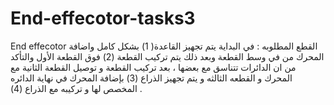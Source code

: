 # End-effecotor-tasks3
End effecotor   القطع المطلوبه :   في البداية يتم تجهيز القاعدة( 1) بشكل كامل واضافة المحرك من في وسط القطعة وبعد ذلك يتم تركيب القطعة (2) فوق القطعة الأول والتأكد من ان الدائرات تتناسق مع بعضها ، بعد تركيب القطعة و توصيل القطعة الثانية مع المحرك و القطعه الثالثه و يتم تجهيز الذراع (3) بإضافة المحرك في نهاية الدائره المخصص لها و تركيبه مع الذراع (4) . 
